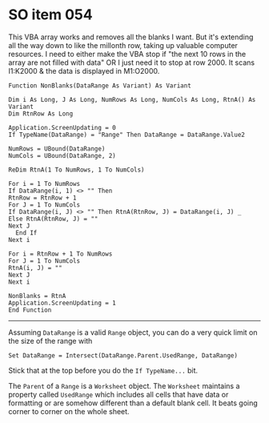# SO item 054
This VBA array works and removes all the blanks I want. But it's extending all the way down to like the millonth row, taking up valuable computer resources. I need to either make the VBA stop if "the next 10 rows in the array are not filled with data" OR I just need it to stop at row 2000\. It scans I1:K2000 & the data is displayed in M1:O2000\.

```
Function NonBlanks(DataRange As Variant) As Variant

Dim i As Long, J As Long, NumRows As Long, NumCols As Long, RtnA() As Variant
Dim RtnRow As Long

Application.ScreenUpdating = 0
If TypeName(DataRange) = "Range" Then DataRange = DataRange.Value2

NumRows = UBound(DataRange)
NumCols = UBound(DataRange, 2)

ReDim RtnA(1 To NumRows, 1 To NumCols)

For i = 1 To NumRows
If DataRange(i, 1) <> "" Then
RtnRow = RtnRow + 1
For J = 1 To NumCols
If DataRange(i, J) <> "" Then RtnA(RtnRow, J) = DataRange(i, J) _
Else RtnA(RtnRow, J) = ""
Next J
  End If
Next i

For i = RtnRow + 1 To NumRows
For J = 1 To NumCols
RtnA(i, J) = ""
Next J
Next i

NonBlanks = RtnA
Application.ScreenUpdating = 1
End Function

```

----

Assuming `DataRange` is a valid `Range` object, you can do a very quick limit on the size of the range with

```
Set DataRange = Intersect(DataRange.Parent.UsedRange, DataRange)

```

Stick that at the top before you do the `If TypeName...` bit.

The `Parent` of a `Range` is a `Worksheet` object. The `Worksheet` maintains a property called `UsedRange` which includes all cells that have data or formatting or are somehow different than a default blank cell. It beats going corner to corner on the whole sheet.
